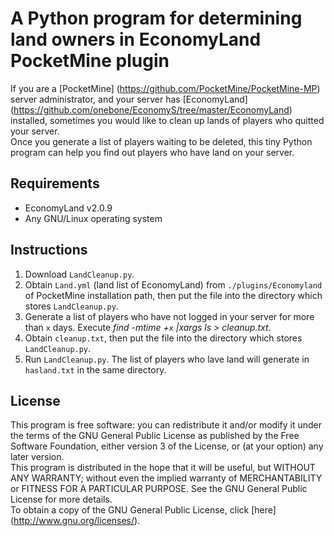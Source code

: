 # A Python program for determining land owners in EconomyLand PocketMine plugin
If you are a [PocketMine] (https://github.com/PocketMine/PocketMine-MP) server administrator, and your server has [EconomyLand] (https://github.com/onebone/EconomyS/tree/master/EconomyLand) installed,  sometimes you would like to clean up lands of players who quitted your server.   
Once you generate a list of players waiting to be deleted, this tiny Python program can help you find out players who have land on your server.

## Requirements
* EconomyLand v2.0.9
* Any GNU/Linux operating system

## Instructions
1. Download `LandCleanup.py`.
2. Obtain `Land.yml` (land list of EconomyLand) from `./plugins/Economyland` of PocketMine installation path, then put the file into the directory which stores `LandCleanup.py`.
3. Generate a list of players who have not logged in your server for more than `x` days. Execute *find -mtime +`x` |xargs ls > cleanup.txt*.
4. Obtain `cleanup.txt`, then put the file into the directory which stores `LandCleanup.py`.
5. Run `LandCleanup.py`. The list of players who lave land will generate in `hasland.txt` in the same directory.

## License
This program is free software: you can redistribute it and/or modify it under the terms of the GNU General Public License as published by the Free Software Foundation, either version 3 of the License, or (at your option) any later version.   
This program is distributed in the hope that it will be useful, but WITHOUT ANY WARRANTY; without even the implied warranty of MERCHANTABILITY or FITNESS FOR A PARTICULAR PURPOSE. See the GNU General Public License for more details.   
To obtain a copy of the GNU General Public License, click [here] (http://www.gnu.org/licenses/).